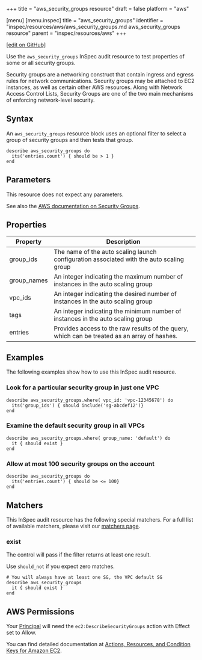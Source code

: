 +++
title = "aws_security_groups resource"
draft = false
platform = "aws"

[menu]
  [menu.inspec]
    title = "aws_security_groups"
    identifier = "inspec/resources/aws/aws_security_groups.md aws_security_groups resource"
    parent = "inspec/resources/aws"
+++

[\[edit on GitHub\]](https://github.com/inspec/inspec/blob/master/docs-chef-io/content/inspec/resources/aws_security_groups.md)

Use the `aws_security_groups` InSpec audit resource to test properties of some or all security groups.

Security groups are a networking construct that contain ingress and egress rules for network communications. Security groups may be attached to EC2 instances, as well as certain other AWS resources. Along with Network Access Control Lists, Security Groups are one of the two main mechanisms of enforcing network-level security.

## Syntax

An `aws_security_groups` resource block uses an optional filter to select a group of security groups and then tests that group.

    describe aws_security_groups do
      its('entries.count') { should be > 1 }
    end

## Parameters

This resource does not expect any parameters.

See also the [AWS documentation on Security Groups](https://docs.aws.amazon.com/AWSEC2/latest/UserGuide/using-network-security.html).

## Properties

| Property    | Description                                                                                  |
| ----------- | -------------------------------------------------------------------------------------------- |
| group_ids   | The name of the auto scaling launch configuration associated with the auto scaling group     |
| group_names | An integer indicating the maximum number of instances in the auto scaling group              |
| vpc_ids     | An integer indicating the desired number of instances in the auto scaling group              |
| tags        | An integer indicating the minimum number of instances in the auto scaling group              |
| entries     | Provides access to the raw results of the query, which can be treated as an array of hashes. |

## Examples

The following examples show how to use this InSpec audit resource.

### Look for a particular security group in just one VPC

    describe aws_security_groups.where( vpc_id: 'vpc-12345678') do
      its('group_ids') { should include('sg-abcdef12')}
    end

### Examine the default security group in all VPCs

    describe aws_security_groups.where( group_name: 'default') do
      it { should exist }
    end

### Allow at most 100 security groups on the account

    describe aws_security_groups do
      its('entries.count') { should be <= 100}
    end

## Matchers

This InSpec audit resource has the following special matchers. For a full list of available matchers, please visit our [matchers page](/inspec/matchers/).

### exist

The control will pass if the filter returns at least one result.

Use `should_not` if you expect zero matches.

    # You will always have at least one SG, the VPC default SG
    describe aws_security_groups
      it { should exist }
    end

## AWS Permissions

Your [Principal](https://docs.aws.amazon.com/IAM/latest/UserGuide/intro-structure.html#intro-structure-principal) will need the `ec2:DescribeSecurityGroups` action with Effect set to Allow.

You can find detailed documentation at [Actions, Resources, and Condition Keys for Amazon EC2](https://docs.aws.amazon.com/IAM/latest/UserGuide/list_amazonec2.html).
